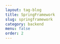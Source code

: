 ```yaml
---
layout: tag-blog
title: SpringFramework
slug: springframework
category: backend
menu: false
order: 2
---
```

